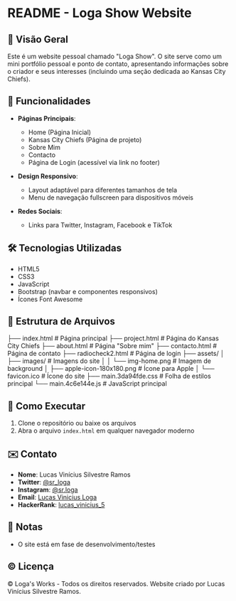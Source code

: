 # README - Loga Show Website

## 📌 Visão Geral
Este é um website pessoal chamado "Loga Show". 
O site serve como um mini portfólio pessoal e ponto de contato, 
apresentando informações sobre o criador e seus interesses (incluindo uma seção dedicada ao Kansas City Chiefs).

## 🚀 Funcionalidades
- **Páginas Principais**:
  - Home (Página Inicial)
  - Kansas City Chiefs (Página de projeto)
  - Sobre Mim
  - Contacto
  - Página de Login (acessível via link no footer)

- **Design Responsivo**:
  - Layout adaptável para diferentes tamanhos de tela
  - Menu de navegação fullscreen para dispositivos móveis

- **Redes Sociais**:
  - Links para Twitter, Instagram, Facebook e TikTok

## 🛠 Tecnologias Utilizadas
- HTML5
- CSS3
- JavaScript
- Bootstrap (navbar e componentes responsivos)
- Ícones Font Awesome

## 📂 Estrutura de Arquivos

├── index.html # Página principal
├── project.html # Página do Kansas City Chiefs
├── about.html # Página "Sobre mim"
├── contacto.html # Página de contato
├── radiocheck2.html # Página de login
├── assets/
│ ├── images/ # Imagens do site
│ │ └── img-home.png # Imagem de background
│ ├── apple-icon-180x180.png # Ícone para Apple
│ └── favicon.ico # Ícone do site
├── main.3da94fde.css # Folha de estilos principal
└── main.4c6e144e.js # JavaScript principal


## 🔧 Como Executar
1. Clone o repositório ou baixe os arquivos
2. Abra o arquivo `index.html` em qualquer navegador moderno

## ✉️ Contato
- **Nome**: Lucas Vinícius Silvestre Ramos
- **Twitter**: [@sr_loga](https://www.twitter.com/sr_loga)
- **Instagram**: [@sr.loga](https://www.instagram.com/sr.loga)
- **Email**: [Lucas Vinicius Loga](mailto:lucas.vinicius.loga@gmail.com)
- **HackerRank**: [lucas_vinicius_5](https://www.hackerrank.com/profile/lucas_vinicius_5)

## 📝 Notas
- O site está em fase de desenvolvimento/testes

## ©️ Licença
© Loga's Works - Todos os direitos reservados. Website criado por Lucas Vinícius Silvestre Ramos.
